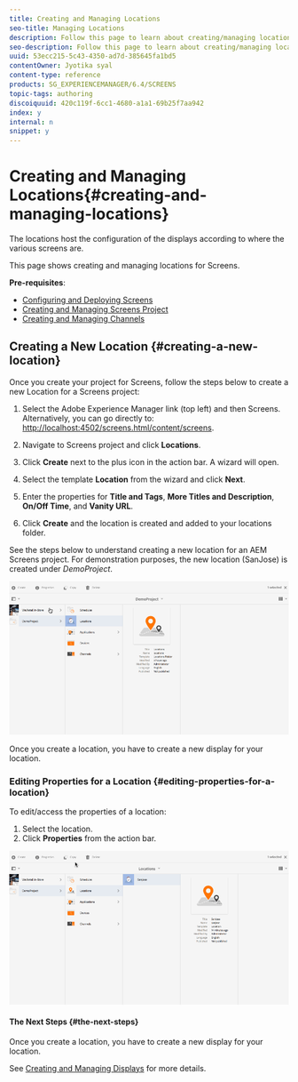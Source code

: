 ```yaml
---
title: Creating and Managing Locations
seo-title: Managing Locations
description: Follow this page to learn about creating/managing locations.
seo-description: Follow this page to learn about creating/managing locations.
uuid: 53ecc215-5c43-4350-ad7d-385645fa1bd5
contentOwner: Jyotika syal
content-type: reference
products: SG_EXPERIENCEMANAGER/6.4/SCREENS
topic-tags: authoring
discoiquuid: 420c119f-6cc1-4680-a1a1-69b25f7aa942
index: y
internal: n
snippet: y
---
```


# Creating and Managing Locations{#creating-and-managing-locations}

The locations host the configuration of the displays according to where the various screens are.

This page shows creating and managing locations for Screens.

**Pre-requisites**:

* [Configuring and Deploying Screens](../../sites/deploying/using/configuring-screens-introduction.md)
* [Creating and Managing Screens Project](../../screens/using/creating-a-screens-project.md)
* [Creating and Managing Channels](../../screens/using/managing-channels.md)

## Creating a New Location {#creating-a-new-location}

Once you create your project for Screens, follow the steps below to create a new Location for a Screens project:

1. Select the Adobe Experience Manager link (top left) and then Screens. Alternatively, you can ﻿go directly to: [http://localhost:4502/screens.html/content/screens](http://localhost:4502/screens.html/content/screens).
1. Navigate to Screens project and click **Locations**. 
1. Click **Create** next to the plus icon in the action bar. A wizard will open.
1. Select the template **Location** from the wizard and click **Next**.

1. Enter the properties for **Title and Tags**, **More Titles and Description**, **On/Off Time**, and **Vanity URL**.

1. Click **Create** and the location is created and added to your locations folder.

See the steps below to understand creating a new location for an AEM Screens project. For demonstration purposes, the new location (SanJose) is created under *DemoProject*.

![](assets/player2.gif)

Once you create a location, you have to create a new display for your location.

### Editing Properties for a Location {#editing-properties-for-a-location}

To edit/access the properties of a location:

1. Select the location.
1. Click **Properties** from the action bar.

![](assets/player3.gif)

#### The Next Steps {#the-next-steps}

Once you create a location, you have to create a new display for your location.

See [Creating and Managing Displays](../../screens/using/managing-displays.md) for more details.

